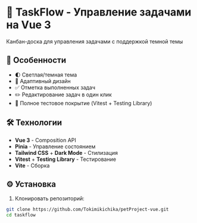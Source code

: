 # 🚀 TaskFlow - Управление задачами на Vue 3

Канбан-доска для управления задачами с поддержкой темной темы

## 🌟 Особенности

- 🌓 Светлая/темная тема
- 📱 Адаптивный дизайн
- ✅ Отметка выполненных задач
- ✏️ Редактирование задач в один клик
- 🧪 Полное тестовое покрытие (Vitest + Testing Library)

## 🛠 Технологии

- **Vue 3** - Composition API
- **Pinia** - Управление состоянием
- **Tailwind CSS** + **Dark Mode** - Стилизация
- **Vitest** + **Testing Library** - Тестирование
- **Vite** - Сборка

## ⚙️ Установка

1. Клонировать репозиторий:
```bash
git clone https://github.com/Tokimikichika/petProject-vue.git
cd taskflow